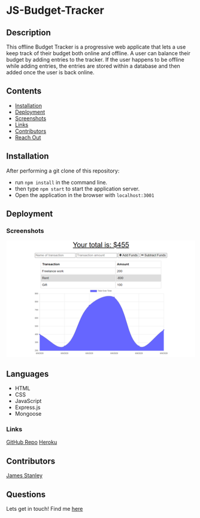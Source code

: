 # JS-Budget-Tracker

## Description
This offline Budget Tracker is a progressive web applicate that lets a use keep track of their budget both online and offline. A user can balance their budget by adding entries to the tracker. If the user happens to be offline while adding entries, the entries are stored within a database and then added once the user is back online.

## Contents
- [Installation](#Installation)
- [Deployment](#Deployment)
- [Screenshots](#Screenshots)
- [Links](#Links)
- [Contributors](#Contributors)
- [Reach Out](#Contact)

## Installation
After performing a git clone of this repository:
- run `npm install` in the command line.
- then type `npm start` to start the application server.
- Open the application in the browser with `localhost:3001`

## Deployment
### Screenshots
![budgetclip](./Assets/19-pwa-homework-demo-01.png)

## Languages
* HTML
* CSS
* JavaScript
* Express.js
* Mongoose

### Links
[GitHub Repo](https://github.com/Xallver/JS-Budget-Tracker)
[Heroku](https://js-budget-tracker22.herokuapp.com/)

## Contributors
[James Stanley](https://www.GitHub.com/Xallver)


## Questions
Lets get in touch!
Find me [here](https://www.GitHub.com/Xallver)